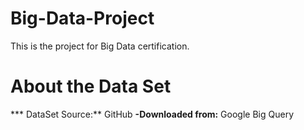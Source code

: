 # Big-Data-Project

This is the project for Big Data certification.

# About the Data Set

*** DataSet Source:** GitHub 
**-Downloaded from:** Google Big Query
